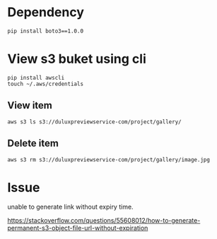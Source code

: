 # Dependency
```
pip install boto3==1.0.0
```

# View s3 buket using cli
```
pip install awscli
touch ~/.aws/credentials
```
## View item
```
aws s3 ls s3://duluxpreviewservice-com/project/gallery/
```
## Delete item
```
aws s3 rm s3://duluxpreviewservice-com/project/gallery/image.jpg
```

# Issue
unable to generate link without expiry time. 

https://stackoverflow.com/questions/55608012/how-to-generate-permanent-s3-object-file-url-without-expiration
